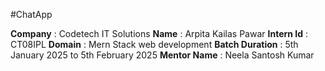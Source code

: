 #ChatApp

**Company** : Codetech IT Solutions
**Name** : Arpita Kailas Pawar
**Intern Id** : CT08IPL
**Domain** : Mern Stack web development
**Batch Duration** : 5th January 2025 to 5th February 2025
**Mentor Name** : Neela Santosh Kumar


